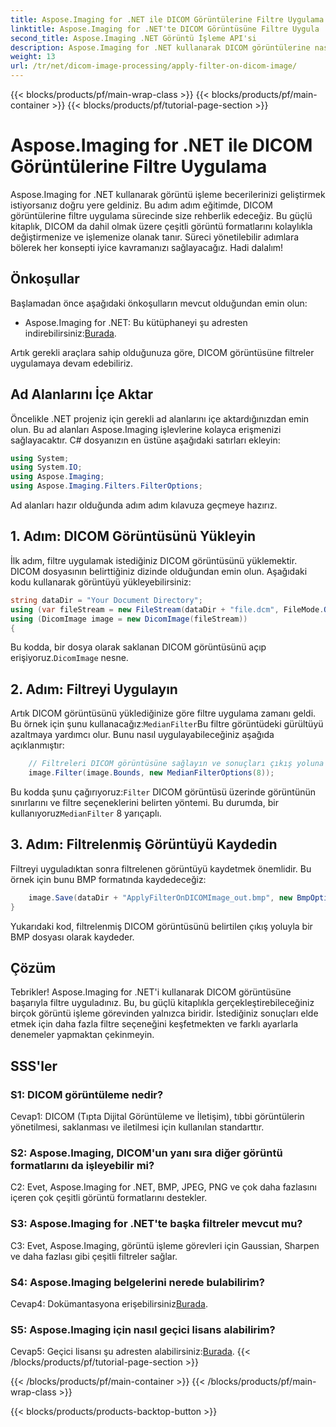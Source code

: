 ```yaml
---
title: Aspose.Imaging for .NET ile DICOM Görüntülerine Filtre Uygulama
linktitle: Aspose.Imaging for .NET'te DICOM Görüntüsüne Filtre Uygula
second_title: Aspose.Imaging .NET Görüntü İşleme API'si
description: Aspose.Imaging for .NET kullanarak DICOM görüntülerine nasıl filtre uygulayacağınızı öğrenin. Tıbbi görüntü işlemeyi kolaylıkla geliştirin.
weight: 13
url: /tr/net/dicom-image-processing/apply-filter-on-dicom-image/
---
```


{{< blocks/products/pf/main-wrap-class >}}
{{< blocks/products/pf/main-container >}}
{{< blocks/products/pf/tutorial-page-section >}}

# Aspose.Imaging for .NET ile DICOM Görüntülerine Filtre Uygulama

Aspose.Imaging for .NET kullanarak görüntü işleme becerilerinizi geliştirmek istiyorsanız doğru yere geldiniz. Bu adım adım eğitimde, DICOM görüntülerine filtre uygulama sürecinde size rehberlik edeceğiz. Bu güçlü kitaplık, DICOM da dahil olmak üzere çeşitli görüntü formatlarını kolaylıkla değiştirmenize ve işlemenize olanak tanır. Süreci yönetilebilir adımlara bölerek her konsepti iyice kavramanızı sağlayacağız. Hadi dalalım!

## Önkoşullar

Başlamadan önce aşağıdaki önkoşulların mevcut olduğundan emin olun:

-  Aspose.Imaging for .NET: Bu kütüphaneyi şu adresten indirebilirsiniz:[Burada](https://releases.aspose.com/imaging/net/).

Artık gerekli araçlara sahip olduğunuza göre, DICOM görüntüsüne filtreler uygulamaya devam edebiliriz.

## Ad Alanlarını İçe Aktar

Öncelikle .NET projeniz için gerekli ad alanlarını içe aktardığınızdan emin olun. Bu ad alanları Aspose.Imaging işlevlerine kolayca erişmenizi sağlayacaktır. C# dosyanızın en üstüne aşağıdaki satırları ekleyin:

```csharp
using System;
using System.IO;
using Aspose.Imaging;
using Aspose.Imaging.Filters.FilterOptions;
```

Ad alanları hazır olduğunda adım adım kılavuza geçmeye hazırız.

## 1. Adım: DICOM Görüntüsünü Yükleyin

İlk adım, filtre uygulamak istediğiniz DICOM görüntüsünü yüklemektir. DICOM dosyasının belirttiğiniz dizinde olduğundan emin olun. Aşağıdaki kodu kullanarak görüntüyü yükleyebilirsiniz:

```csharp
string dataDir = "Your Document Directory";
using (var fileStream = new FileStream(dataDir + "file.dcm", FileMode.Open, FileAccess.Read))
using (DicomImage image = new DicomImage(fileStream))
{
```

 Bu kodda, bir dosya olarak saklanan DICOM görüntüsünü açıp erişiyoruz.`DicomImage` nesne.

## 2. Adım: Filtreyi Uygulayın

 Artık DICOM görüntüsünü yüklediğinize göre filtre uygulama zamanı geldi. Bu örnek için şunu kullanacağız:`MedianFilter`Bu filtre görüntüdeki gürültüyü azaltmaya yardımcı olur. Bunu nasıl uygulayabileceğiniz aşağıda açıklanmıştır:

```csharp
    // Filtreleri DICOM görüntüsüne sağlayın ve sonuçları çıkış yoluna kaydedin.
    image.Filter(image.Bounds, new MedianFilterOptions(8));
```

 Bu kodda şunu çağırıyoruz:`Filter` DICOM görüntüsü üzerinde görüntünün sınırlarını ve filtre seçeneklerini belirten yöntemi. Bu durumda, bir kullanıyoruz`MedianFilter` 8 yarıçaplı.

## 3. Adım: Filtrelenmiş Görüntüyü Kaydedin

Filtreyi uyguladıktan sonra filtrelenen görüntüyü kaydetmek önemlidir. Bu örnek için bunu BMP formatında kaydedeceğiz:

```csharp
    image.Save(dataDir + "ApplyFilterOnDICOMImage_out.bmp", new BmpOptions());
}
```

Yukarıdaki kod, filtrelenmiş DICOM görüntüsünü belirtilen çıkış yoluyla bir BMP dosyası olarak kaydeder.

## Çözüm

Tebrikler! Aspose.Imaging for .NET'i kullanarak DICOM görüntüsüne başarıyla filtre uyguladınız. Bu, bu güçlü kitaplıkla gerçekleştirebileceğiniz birçok görüntü işleme görevinden yalnızca biridir. İstediğiniz sonuçları elde etmek için daha fazla filtre seçeneğini keşfetmekten ve farklı ayarlarla denemeler yapmaktan çekinmeyin.

## SSS'ler

### S1: DICOM görüntüleme nedir?

Cevap1: DICOM (Tıpta Dijital Görüntüleme ve İletişim), tıbbi görüntülerin yönetilmesi, saklanması ve iletilmesi için kullanılan standarttır.

### S2: Aspose.Imaging, DICOM'un yanı sıra diğer görüntü formatlarını da işleyebilir mi?

C2: Evet, Aspose.Imaging for .NET, BMP, JPEG, PNG ve çok daha fazlasını içeren çok çeşitli görüntü formatlarını destekler.

### S3: Aspose.Imaging for .NET'te başka filtreler mevcut mu?

C3: Evet, Aspose.Imaging, görüntü işleme görevleri için Gaussian, Sharpen ve daha fazlası gibi çeşitli filtreler sağlar.

### S4: Aspose.Imaging belgelerini nerede bulabilirim?

 Cevap4: Dokümantasyona erişebilirsiniz[Burada](https://reference.aspose.com/imaging/net/).

### S5: Aspose.Imaging için nasıl geçici lisans alabilirim?

 Cevap5: Geçici lisansı şu adresten alabilirsiniz:[Burada](https://purchase.aspose.com/temporary-license/).
{{< /blocks/products/pf/tutorial-page-section >}}

{{< /blocks/products/pf/main-container >}}
{{< /blocks/products/pf/main-wrap-class >}}

{{< blocks/products/products-backtop-button >}}
